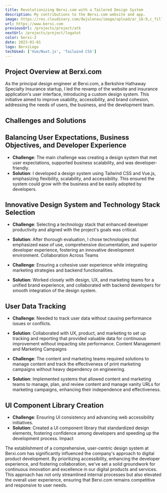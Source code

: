 ```yaml
---
title: Revolutionizing Berxi.com with a Tailored Design System
description: My contributions to the Berxi.com website and app.
image: https://res.cloudinary.com/dwjulenau/image/upload/ar_16:9,c_fill,dpr_2.0,f_auto,fl_progressive,q_auto,w_736/v1710941651/josh-portfolio/berxi.jpg
url: https://www.berxi.com
previousUrl: /projects/project/atk
nextUrl: /projects/project/logatot
color: berxi-2
date: 2023-01-01
logo: BerxiLogo
techUsed: ['Vue/Nuxt.js', 'Tailwind CSS']
---
```


## Project Overview at Berxi.com

As the principal design engineer at Berxi.com, a Berkshire Hathaway Specialty Insurance startup, I led the revamp of the website and insurance application's user interface, introducing a custom design system. This initiative aimed to improve usability, accessibility, and brand cohesion, addressing the needs of users, the business, and the development team.

## Challenges and Solutions

## Balancing User Expectations, Business Objectives, and Developer Experience

- **Challenge**: The main challenge was creating a design system that met user expectations, supported business scalability, and was developer-friendly.
- **Solution**: I developed a design system using Tailwind CSS and Vue.js, emphasizing flexibility, scalability, and accessibility. This ensured the system could grow with the business and be easily adopted by developers.

## Innovative Design System and Technology Stack Selection

- **Challenge**: Selecting a technology stack that enhanced developer productivity and aligned with the project's goals was critical.
- **Solution**: After thorough evaluation, I chose technologies that emphasized ease of use, comprehensive documentation, and superior developer experience, fostering an innovative development environment.
Collaboration Across Teams

- **Challenge**: Ensuring a cohesive user experience while integrating marketing strategies and backend functionalities.
- **Solution**: Worked closely with design, UX, and marketing teams for a unified brand experience, and collaborated with backend developers for smooth integration of the design system.

## User Data Tracking

- **Challenge**: Needed to track user data without causing performance issues or conflicts.
- **Solution**: Collaborated with UX, product, and marketing to set up tracking and reporting that provided valuable data for continuous improvement without impacting site performance.
Content Management and Marketing Campaigns

- **Challenge**: The content and marketing teams required solutions to manage content and track the effectiveness of print marketing campaigns without heavy dependency on engineering.
- **Solution**: Implemented systems that allowed content and marketing teams to manage, plan, and review content and manage vanity URLs for marketing campaigns, enhancing their independence and effectiveness.

## UI Component Library Creation

- **Challenge**: Ensuring UI consistency and advancing web accessibility initiatives.
- **Solution**: Created a UI component library that standardized design elements, fostering confidence among developers and speeding up the development process.
Impact

The establishment of a comprehensive, user-centric design system at Berxi.com has significantly influenced the company's approach to digital product development. By prioritizing accessibility, enhancing the developer experience, and fostering collaboration, we've set a solid groundwork for continuous innovation and excellence in our digital products and services. This approach has not only streamlined internal processes but also elevated the overall user experience, ensuring that Berxi.com remains competitive and responsive to user needs.
